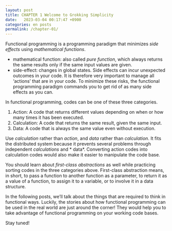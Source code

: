 ```yaml
---
layout: post
title: CHAPTER 1 Welcome to Grokking Simplicity
date:   2023-03-04 00:17:47 +0900
categories: en posts
permalink: /chapter-01/
---
```



Functional programming is a programming paradigm that minimizes *side effects* using *mathematical
functions*.

- mathematical function: also called *pure function*, which always returns the same results only if
  the same input values are given.
- side-effect: changes in global states. Side effects can incur unexpected outcomes in your code. It
  is therefore very important to manage all ‘actions’ that are in your code. To minimize these
  risks, the functional programming paradigm commands you to get rid of as many side effects as you
  can.

In functional programming, codes can be one of these three categories.

1. Action: A code that returns different values depending on when or how many times it has been
   executed.
2. Calculation: A code that returns the same result, given the same input.
3. Data: A code that is always the same value even without execution.

Use *calculation* rather than *action*, and *data* rather than *calculation*. It fits the
distributed system because it prevents several problems through independent *calculations* and *
data*. Converting action codes into calculation codes would also make it easier to manipulate the
code base.

You should learn about *first-class abstractions* as well while practicing sorting codes in the
three categories above. First-class abstraction means, in short, to pass a function to another
function as a parameter, to return it as a value of a function, to assign it to a variable, or to
involve it in a data structure.

In the following posts, we’ll talk about the things that are required to think in functional ways.
Luckily, the stories about how functional programming can be used in the real world are just around
the corner! They would help you to take advantage of functional programming on your working code
bases.

Stay tuned!